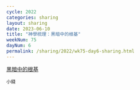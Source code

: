 ```yaml
---
cycle: 2022
categories: sharing
layout: sharing
date: 2023-06-10
title: "神學梳理：黑暗中的根基"
weekNum: 75
dayNum: 6
permalink: /sharing/2022/wk75-day6-sharing.html
---
```

[黑暗中的根基](https://eccseattle.github.io/media/sharing/2022/wk075/2023-06-10-bin.m4a)

`小錢`
